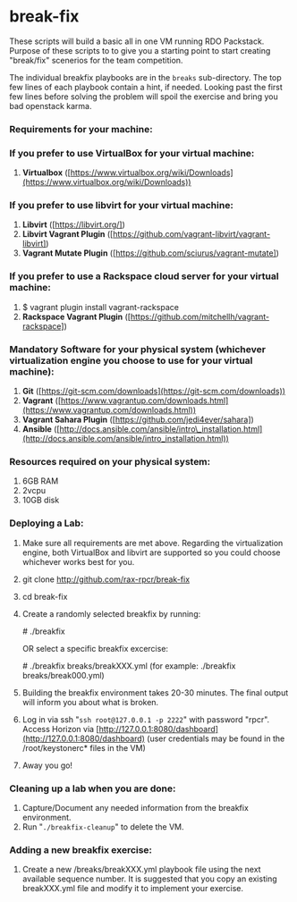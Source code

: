 # break-fix

These scripts will build a basic all in one VM running RDO Packstack. Purpose of these scripts to to give you a starting point to start creating "break/fix" scenerios for the team competition.

The individual breakfix playbooks are in the `breaks` sub-directory.  The top few lines of each playbook contain a hint, if needed.  Looking past the first few lines before solving the problem will spoil the exercise and bring you bad openstack karma.

### Requirements for your machine:

### If you prefer to use VirtualBox for your virtual machine:

 1. **Virtualbox** ([https://www.virtualbox.org/wiki/Downloads](https://www.virtualbox.org/wiki/Downloads))

### If you prefer to use libvirt for your virtual machine:

 1. **Libvirt** ([https://libvirt.org/])
 2. **Libvirt Vagrant Plugin** ([https://github.com/vagrant-libvirt/vagrant-libvirt])
 3. **Vagrant Mutate Plugin** ([https://github.com/sciurus/vagrant-mutate])

### If you prefer to use a Rackspace cloud server for your virtual machine:

 1. $ vagrant plugin install vagrant-rackspace
 2. **Rackspace Vagrant Plugin** ([https://github.com/mitchellh/vagrant-rackspace])

### Mandatory Software for your physical system (whichever virtualization engine you choose to use for your virtual machine):
 1. **Git** ([https://git-scm.com/downloads](https://git-scm.com/downloads))
 2. **Vagrant** ([https://www.vagrantup.com/downloads.html](https://www.vagrantup.com/downloads.html))
 3. **Vagrant Sahara Plugin** ([https://github.com/jedi4ever/sahara])
 3. **Ansible** ([http://docs.ansible.com/ansible/intro\_installation.html](http://docs.ansible.com/ansible/intro_installation.html))

### Resources required on your physical system:
 1. 6GB RAM
 2. 2vcpu
 3. 10GB disk

### Deploying a Lab:
 1. Make sure all requirements are met above. Regarding the virtualization engine, both VirtualBox and libvirt are supported so you could choose whichever works best for you.
 2. git clone http://github.com/rax-rpcr/break-fix
 3. cd break-fix
 4. Create a randomly selected breakfix by running:

    \# ./breakfix

    OR select a specific breakfix excercise:

    \# ./breakfix breaks/breakXXX.yml (for example: ./breakfix breaks/break000.yml)
 5. Building the breakfix environment takes 20-30 minutes.  The final output will inform you about what is broken.
 6. Log in via ssh "`ssh root@127.0.0.1 -p 2222`" with password "rpcr". Access Horizon via [http://127.0.0.1:8080/dashboard](http://127.0.0.1:8080/dashboard)  (user credentials may be found in the /root/keystonerc\* files in the VM)
 7. Away you go!

### Cleaning up a lab when you are done:
 1. Capture/Document any needed information from the breakfix environment.
 2. Run "`./breakfix-cleanup`" to delete the VM.

### Adding a new breakfix exercise:
 1. Create a new /breaks/breakXXX.yml playbook file using the next available sequence number.  It is suggested that you copy an existing breakXXX.yml file and modify it to implement your exercise.
